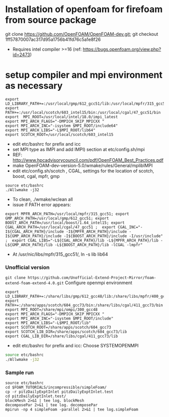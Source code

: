 # Installation of openfoam for firefoam from source package
git clone https://github.com/OpenFOAM/OpenFOAM-dev.git; git checkout 1ff57870007ac317d95a1756b41fd76c5a1e8f26 
* Requires intel compiler >=16 (ref: https://bugs.openfoam.org/view.php?id=2473)

# setup compiler and mpi environment as necessary
```
export LD_LIBRARY_PATH+=:/usr/local/gmp/612_gcc51/lib:/usr/local/mpfr/315_gcc51/lib:/usr/local/scotch/603_intel15/lib:/usr/local/cgal/47_gcc51/lib
export PATH+=:/usr/local/scotch/603_intel15/bin:/usr/local/cgal/47_gcc51/bin
export  MPI_ROOT=/usr/local/intel/18.0/impi_latest
export MPI_ARCH_FLAGS="-DMPICH_SKIP_MPICXX "
export MPI_ARCH_INC="-isystem $MPI_ROOT/include64" 
export MPI_ARCH_LIBS="-L$MPI_ROOT/lib64" 
export SCOTCH_ROOT=/usr/local/scotch/603_intel15
```
- edit etc/bashrc for prefix and icc
- set MPI type as IMPI and add IMPI) section at etc/config.sh/mpi
- REF: http://www.hpcadvisorycouncil.com/pdf/OpenFOAM_Best_Practices.pdf
- make  OpenFOAM-dev-version-5.0/wmake/rules/General/mplibIMPI
- edit etc/config.sh/scotch , CGAL, settings  for the location of scotch, boost, cgal, mpfr, gmp

```
source etc/bashrc
./Allwmake -j32
```
* To clean, ./wmake/wclean all
* issue
if PATH error appears:

`export MPFR_ARCH_PATH=/usr/local/mpfr/315_gcc51; export GMP_ARCH_PATH=/usr/local/gmp/612_gcc51; export BOOST_ARCH_PATH=/usr/local/boost/1.64_intel15; export CGAL_ARCH_PATH=/usr/local/cgal/47_gcc51 ;  export CGAL_INC="-I${CGAL_ARCH_PATH}/include -I${MPFR_ARCH_PATH}/include -I${GMP_ARCH_PATH}/include -I${BOOST_ARCH_PATH}/include -I/usr/include" ;  export CGAL_LIBS="-L${CGAL_ARCH_PATH}/lib -L${MPFR_ARCH_PATH}/lib -L${GMP_ARCH_PATH}/lib -L${BOOST_ARCH_PATH}/lib -lCGAL -lmpfr"`

* At /usr/nic/libs/mpfr/315_gcc51/, ln -s lib lib64

### Unofficial version
`git clone https://github.com/Unofficial-Extend-Project-Mirror/foam-extend-foam-extend-4.0.git`
Configure openmpi environment
```
export LD_LIBRARY_PATH+=:/share/libs/gmp/612_gcc48/lib:/share/libs/mpfr/400_gcc48/lib:/share/apps/scotch/604_gcc73/lib:/share/libs/cgal/411_gcc73/lib
export PATH+=:/share/apps/scotch/604_gcc73/bin:/share/libs/cgal/411_gcc73/bin
export MPI_ROOT=/share/mpi/ompi/300_gcc48
export MPI_ARCH_FLAGS="-DMPICH_SKIP_MPICXX "
export MPI_ARCH_INC="-isystem $MPI_ROOT/include"
export MPI_ARCH_LIBS="-L$MPI_ROOT/lib"
export SCOTCH_ROOT=/share/apps/scotch/604_gcc73
export SCOTCH_LIB_DIR=/share/apps/scotch/604_gcc73/lib
export CGAL_LIB_DIR=/share/libs/cgal/411_gcc73/lib
```
- edit etc/bashrc for prefix and icc: Choose SYSTEMOPENMPI
```bash
source etc/bashrc
./Allwmake -j32
```

### Sample run
```
source etc/bashrc 
cd $FOAM_TUTORIALS/incompressible/simpleFoam/
cp -r pitzDailyExptInlet pitzDailyExptInlet.test
cd pitzDailyExptInlet.test/
blockMesh 2>&1 | tee log. blockMesh
decomposePar 2>&1 | tee log. decomposePar
mpirun -np 4 simpleFoam -parallel 2>&1 | tee log.simpleFoam
```

